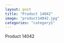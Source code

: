 ```yaml
---
layout: post
title: "Product 14042"
image: "product14042.jpg"
categories: "category1"
---
```

Product 14042
